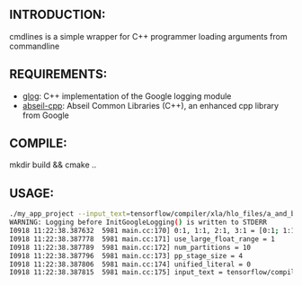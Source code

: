 ## INTRODUCTION:
cmdlines is a simple wrapper for C++ programmer loading arguments from commandline

## REQUIREMENTS:
- [glog](https://github.com/google/glog): C++ implementation of the Google logging module
- [abseil-cpp](https://github.com/abseil/abseil-cpp): Abseil Common Libraries (C++), an enhanced cpp library from Google 

## COMPILE:
mkdir build && cmake ..

## USAGE:
```bash
./my_app_project --input_text=tensorflow/compiler/xla/hlo_files/a_and_b_simple.hlo --policy_config=tensorflow/compiler/xla/hlo_files/pp_scheduling_config_4x10.json  --pp_stage_size=4 --print_output --rank_info="0:1, 1:1, 2:1, 3:1" --num_partitions=10 --use_large_float_range
WARNING: Logging before InitGoogleLogging() is written to STDERR
I0918 11:22:38.387632  5981 main.cc:170] 0:1, 1:1, 2:1, 3:1 = [0:1; 1:1; 2:1; 3:1]
I0918 11:22:38.387778  5981 main.cc:171] use_large_float_range = 1
I0918 11:22:38.387789  5981 main.cc:172] num_partitions = 10
I0918 11:22:38.387796  5981 main.cc:173] pp_stage_size = 4
I0918 11:22:38.387806  5981 main.cc:174] unified_literal = 0
I0918 11:22:38.387815  5981 main.cc:175] input_text = tensorflow/compiler/xla/hlo_files/a_and_b_simple.hlo
```